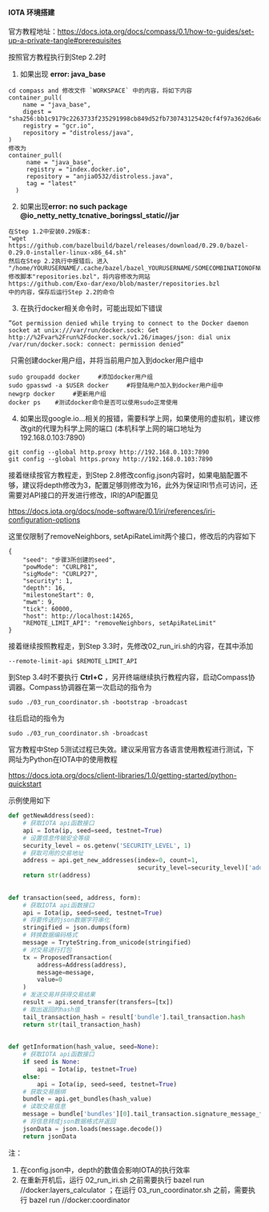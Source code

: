 #### IOTA 环境搭建

官方教程地址：https://docs.iota.org/docs/compass/0.1/how-to-guides/set-up-a-private-tangle#prerequisites

按照官方教程执行到Step 2.2时

1. 如果出现 **error: java_base** 

```
cd compass and 修改文件 `WORKSPACE` 中的内容，将如下内容
container_pull(
    name = "java_base",
    digest =       "sha256:bb1c9179c2263733f235291998cb849d52fb730743125420cf4f97a362d6a6dd",
    registry = "gcr.io",
    repository = "distroless/java",
)
修改为
container_pull(
     name = "java_base",
     registry = "index.docker.io",
     repository = "anjia0532/distroless.java",
     tag = "latest"
  )
```

2. 如果出现**error: no such package @io_netty_netty_tcnative_boringssl_static//jar**

```
在Step 1.2中安装0.29版本:
"wget https://github.com/bazelbuild/bazel/releases/download/0.29.0/bazel-0.29.0-installer-linux-x86_64.sh"
然后在Step 2.2执行中报错后，进入
"/home/YOURUSERNAME/.cache/bazel/bazel_YOURUSERNAME/SOMECOMBINATIONOFNUMBERSANDLETTERS/external/io_grpc_grpc_java"
修改脚本"repositories.bzl"，将内容修改为网站
https://github.com/Exo-dar/exo/blob/master/repositories.bzl
中的内容，保存后运行Step 2.2的命令
```

3. 在执行docker相关命令时，可能出现如下错误

```
”Got permission denied while trying to connect to the Docker daemon socket at unix:///var/run/docker.sock: Get http://%2Fvar%2Frun%2Fdocker.sock/v1.26/images/json: dial unix /var/run/docker.sock: connect: permission denied“
```

​	只需创建docker用户组，并将当前用户加入到docker用户组中

```
sudo groupadd docker     #添加docker用户组
sudo gpasswd -a $USER docker     #将登陆用户加入到docker用户组中
newgrp docker     #更新用户组
docker ps    #测试docker命令是否可以使用sudo正常使用
```

4. 如果出现google.io...相关的报错，需要科学上网，如果使用的虚拟机，建议修改git的代理为科学上网的端口 (本机科学上网的端口地址为 192.168.0.103:7890)

```
git config --global http.proxy http://192.168.0.103:7890
git config --global https.proxy http://192.168.0.103:7890
```



接着继续按官方教程走，到Step 2.8修改config.json内容时，如果电脑配置不够，建议将depth修改为3，配置足够则修改为16，此外为保证IRI节点可访问，还需要对API接口的开发进行修改，IRI的API配置见

https://docs.iota.org/docs/node-software/0.1/iri/references/iri-configuration-options

这里仅限制了removeNeighbors, setApiRateLimit两个接口，修改后的内容如下

```
{
	"seed": "步骤3所创建的seed",
	"powMode": "CURLP81",
	"sigMode": "CURLP27",
	"security": 1,
	"depth": 16,
	"milestoneStart": 0,
	"mwm": 9,
	"tick": 60000,
	"host": http://localhost:14265,
	"REMOTE_LIMIT_API": "removeNeighbors, setApiRateLimit"
}
```



接着继续按照教程走，到Step 3.3时，先修改02_run_iri.sh的内容，在其中添加

```
--remote-limit-api $REMOTE_LIMIT_API
```

到Step 3.4时不要执行 **Ctrl+C** ，另开终端继续执行教程内容，启动Compass协调器。Compass协调器在第一次启动的指令为

```
sudo ./03_run_coordinator.sh -bootstrap -broadcast
```

往后启动的指令为

```
sudo ./03_run_coordinator.sh -broadcast
```



官方教程中Step 5测试过程已失效。建议采用官方各语言使用教程进行测试，下网址为Python在IOTA中的使用教程

https://docs.iota.org/docs/client-libraries/1.0/getting-started/python-quickstart

示例使用如下

```python
def getNewAddress(seed):
    # 获取IOTA api函数接口
    api = Iota(ip, seed=seed, testnet=True)
    # 设置信息传输安全等级
    security_level = os.getenv('SECURITY_LEVEL', 1)
    # 获取可用的交易地址
    address = api.get_new_addresses(index=0, count=1,
                                    security_level=security_level)['addresses'][0]
    return str(address)
    
    
def transaction(seed, address, form):
    # 获取IOTA api函数接口
    api = Iota(ip, seed=seed, testnet=True)
    # 将要传送的json数据字符串化
    stringified = json.dumps(form)
    # 转换数据编码格式
    message = TryteString.from_unicode(stringified)
    # 对交易进行打包
    tx = ProposedTransaction(
        address=Address(address),
        message=message,
        value=0
    )
    # 发送交易并获得交易结果
    result = api.send_transfer(transfers=[tx])
    # 取出返回的hash值
    tail_transaction_hash = result['bundle'].tail_transaction.hash
    return str(tail_transaction_hash)
    
    
def getInformation(hash_value, seed=None):
    # 获取IOTA api函数接口
    if seed is None:
        api = Iota(ip, testnet=True)
    else:
        api = Iota(ip, seed=seed, testnet=True)
    # 获取交易捆绑
    bundle = api.get_bundles(hash_value)
    # 读取交易信息
    message = bundle['bundles'][0].tail_transaction.signature_message_fragment
    # 将信息转成json数据格式并返回
    jsonData = json.loads(message.decode())
    return jsonData
```



注：

1. 在config.json中，depth的数值会影响IOTA的执行效率
2. 在重新开机后，运行 02_run_iri.sh 之前需要执行 bazel run //docker:layers_calculator ；在运行 03_run_coordinator.sh 之前，需要执行 bazel run //docker:coordinator

